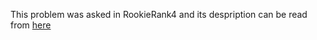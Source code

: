 This problem was asked in RookieRank4 and its despription can be read from [here](https://www.hackerrank.com/contests/rookierank-4/challenges/winning-hand-of-cards/problem)
